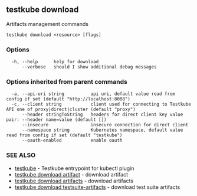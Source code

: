 <head>
  <meta name="docsearch:indexPrefix" content="reference-doc" />
</head>

## testkube download

Artifacts management commands

```
testkube download <resource> [flags]
```

### Options

```
  -h, --help      help for download
      --verbose   should I show additional debug messages
```

### Options inherited from parent commands

```
  -a, --api-uri string          api uri, default value read from config if set (default "http://localhost:8088")
  -c, --client string           client used for connecting to Testkube API one of proxy|direct|cluster (default "proxy")
      --header stringToString   headers for direct client key value pair: --header name=value (default [])
      --insecure                insecure connection for direct client
      --namespace string        Kubernetes namespace, default value read from config if set (default "testkube")
      --oauth-enabled           enable oauth
```

### SEE ALSO

- [testkube](testkube.md) - Testkube entrypoint for kubectl plugin
- [testkube download artifact](testkube_download_artifact.md) - download artifact
- [testkube download artifacts](testkube_download_artifacts.md) - download artifacts
- [testkube download testsuite-artifacts](testkube_download_testsuite-artifacts.md) - download test suite artifacts

